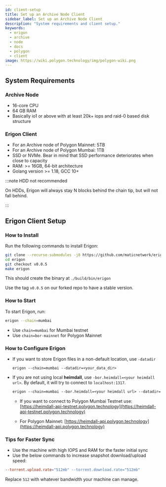```yaml
---
id: client-setup
title: Set up an Archive Node Client
sidebar_label: Set up an Archive Node Client
description: "System requirements and client setup."
keywords:
  - erigon
  - archive
  - node
  - docs
  - polygon
  - client
image: https://wiki.polygon.technology/img/polygon-wiki.png
---
```


## System Requirements

### Archive Node

- 16-core CPU
- 64 GB RAM
- Basically io1 or above with at least 20k+ iops and raid-0 based disk structure

### Erigon Client

- For an Archive node of Polygon Mainnet: 5TB
- For an Archive node of Polygon Mumbai: 1TB
- SSD or NVMe. Bear in mind that SSD performance deteriorates when close to capacity
- RAM: >= 16GB, 64-bit architecture
- Golang version >= 1.18, GCC 10+ 

:::note HDD not recommended

On HDDs, Erigon will always stay N blocks behind the chain tip, but will not fall behind. 

:::

## Erigon Client Setup

### How to Install

Run the following commands to install Erigon:

```bash
git clone --recurse-submodules -j8 https://github.com/maticnetwork/erigon.git
cd erigon
git checkout v0.0.5
make erigon
```

This should create the binary at `./build/bin/erigon`

Use the tag `v0.0.5` on our forked repo to have a stable version. 

### How to Start

To start Erigon, run:

```bash
erigon --chain=mumbai
```

- Use `chain=mumbai` for Mumbai testnet
- Use `chain=bor-mainnet` for Polygon Mainnet

### How to Configure Erigon

- If you want to store Erigon files in a non-default location, use `-datadir`
    
    ```
    erigon --chain=mumbai --datadir=<your_data_dir>
    ```
    
- If you are not using local **heimdall**, use `-bor.heimdall=<your heimdall url>`. By default, it will try to connect to `localhost:1317`.
    
    ```makefile
    erigon --chain=mumbai --bor.heimdall=<your heimdall url> --datadir=<your_data_dir>
    ```
    
    - If you want to connect to Polygon Mumbai Testnet use: [https://heimdall-api-testnet.polygon.technology](https://heimdall-api-testnet.polygon.technology)
    
    - For Polygon Mainnet: [https://heimdall-api.polygon.technology](https://heimdall-api.polygon.technology)

### Tips for Faster Sync

- Use the machine with high IOPS and RAM for the faster initial sync
- Use the below commands to increase snapshot download/upload speed:

```makefile
--torrent.upload.rate="512mb" --torrent.download.rate="512mb"
```

Replace `512` with whatever bandwidth your machine can manage.
